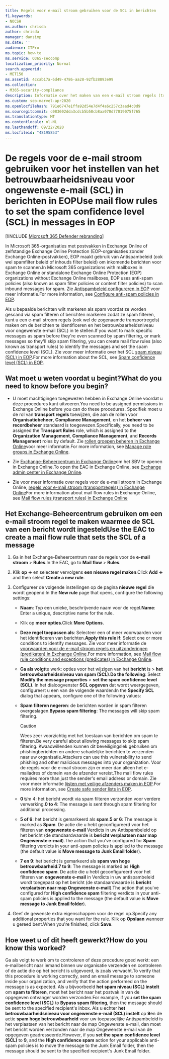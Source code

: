 ```yaml
---
title: Regels voor e-mail stroom gebruiken voor de SCL in berichten
f1.keywords:
- NOCSH
ms.author: chrisda
author: chrisda
manager: dansimp
ms.date: ''
audience: ITPro
ms.topic: how-to
ms.service: O365-seccomp
localization_priority: Normal
search.appverid:
- MET150
ms.assetid: 4ccab17a-6d49-4786-aa28-92fb28893e99
ms.collection:
- M365-security-compliance
description: Informatie over het maken van een e-mail stroom regels (transportregels) om berichten te identificeren en het betrouwbaarheidsniveau (spam niveau) van berichten in Exchange Online Protection in te stellen.
ms.custom: seo-marvel-apr2020
ms.openlocfilehash: 791e6747e1ffa92d54e7d4f4a6c257c3aad4c0d9
ms.sourcegitcommit: c083602dda3cdcb5b58cb8aa070d77019075f765
ms.translationtype: MT
ms.contentlocale: nl-NL
ms.lasthandoff: 09/22/2020
ms.locfileid: "48195853"
---
```

# <a name="use-mail-flow-rules-to-set-the-spam-confidence-level-scl-in-messages-in-eop"></a><span data-ttu-id="6dc07-103">De regels voor de e-mail stroom gebruiken voor het instellen van het betrouwbaarheidsniveau voor ongewenste e-mail (SCL) in berichten in EOP</span><span class="sxs-lookup"><span data-stu-id="6dc07-103">Use mail flow rules to set the spam confidence level (SCL) in messages in EOP</span></span>

[!INCLUDE [Microsoft 365 Defender rebranding](../includes/microsoft-defender-for-office.md)]


<span data-ttu-id="6dc07-104">In Microsoft 365-organisaties met postvakken in Exchange Online of zelfstandige Exchange Online Protection (EOP-organisaties zonder Exchange Online-postvakken), EOP maakt gebruik van Antispambeleid (ook wel spamfilter beleid of inhouds filter beleid) om inkomende berichten voor spam te scannen.</span><span class="sxs-lookup"><span data-stu-id="6dc07-104">In Microsoft 365 organizations with mailboxes in Exchange Online or standalone Exchange Online Protection (EOP) organizations without Exchange Online mailboxes, EOP uses anti-spam policies (also known as spam filter policies or content filter policies) to scan inbound messages for spam.</span></span> <span data-ttu-id="6dc07-105">Zie [Antispambeleid configureren in EOP](configure-your-spam-filter-policies.md) voor meer informatie.</span><span class="sxs-lookup"><span data-stu-id="6dc07-105">For more information, see [Configure anti-spam policies in EOP](configure-your-spam-filter-policies.md).</span></span>

<span data-ttu-id="6dc07-106">Als u bepaalde berichten wilt markeren als spam voordat ze worden gescand via spam filteren of berichten markeren zodat ze spam filteren, kunt u een e-mail stroom regels (ook wel de zogenaamde transportregels) maken om de berichten te identificeren en het betrouwbaarheidsniveau voor ongewenste e-mail (SCL) in te stellen.</span><span class="sxs-lookup"><span data-stu-id="6dc07-106">If you want to mark specific messages as spam before they're even scanned by spam filtering, or mark messages so they'll skip spam filtering, you can create mail flow rules (also known as transport rules) to identify the messages and set the spam confidence level (SCL).</span></span> <span data-ttu-id="6dc07-107">Zie voor meer informatie over het SCL [spam niveau (SCL) in EOP](spam-confidence-levels.md).</span><span class="sxs-lookup"><span data-stu-id="6dc07-107">For more information about the SCL, see [Spam confidence level (SCL) in EOP](spam-confidence-levels.md).</span></span>

## <a name="what-do-you-need-to-know-before-you-begin"></a><span data-ttu-id="6dc07-108">Wat moet u weten voordat u begint?</span><span class="sxs-lookup"><span data-stu-id="6dc07-108">What do you need to know before you begin?</span></span>

- <span data-ttu-id="6dc07-109">U moet machtigingen toegewezen hebben in Exchange Online voordat u deze procedures kunt uitvoeren.</span><span class="sxs-lookup"><span data-stu-id="6dc07-109">You need to be assigned permissions in Exchange Online before you can do these procedures.</span></span> <span data-ttu-id="6dc07-110">Specifiek moet u de rol van **transport regels** toewijzen, die aan de rollen voor **Organisatiebeheer**, **Compliance Management**, en het **beheer van recordbeheer** standaard is toegewezen.</span><span class="sxs-lookup"><span data-stu-id="6dc07-110">Specifically, you need to be assigned the **Transport Rules** role, which is assigned to the **Organization Management**, **Compliance Management**, and **Records Management** roles by default.</span></span> <span data-ttu-id="6dc07-111">Zie [rollen groepen beheren in Exchange Online](https://docs.microsoft.com/Exchange/permissions-exo/role-groups)voor meer informatie.</span><span class="sxs-lookup"><span data-stu-id="6dc07-111">For more information, see [Manage role groups in Exchange Online](https://docs.microsoft.com/Exchange/permissions-exo/role-groups).</span></span>

- <span data-ttu-id="6dc07-112">Zie [Exchange-Beheercentrum in Exchange Online](https://docs.microsoft.com/Exchange/exchange-admin-center)om het SBV te openen in Exchange Online.</span><span class="sxs-lookup"><span data-stu-id="6dc07-112">To open the EAC in Exchange Online, see [Exchange admin center in Exchange Online](https://docs.microsoft.com/Exchange/exchange-admin-center).</span></span>

- <span data-ttu-id="6dc07-113">Zie voor meer informatie over regels voor de e-mail stroom in Exchange Online, [regels voor e-mail stroom (transportregels) in Exchange Online](https://docs.microsoft.com/Exchange/security-and-compliance/mail-flow-rules/mail-flow-rules)</span><span class="sxs-lookup"><span data-stu-id="6dc07-113">For more information about mail flow rules in Exchange Online, see [Mail flow rules (transport rules) in Exchange Online](https://docs.microsoft.com/Exchange/security-and-compliance/mail-flow-rules/mail-flow-rules)</span></span>

## <a name="use-the-eac-to-create-a-mail-flow-rule-that-sets-the-scl-of-a-message"></a><span data-ttu-id="6dc07-114">Het Exchange-Beheercentrum gebruiken om een e-mail stroom regel te maken waarmee de SCL van een bericht wordt ingesteld</span><span class="sxs-lookup"><span data-stu-id="6dc07-114">Use the EAC to create a mail flow rule that sets the SCL of a message</span></span>

1. <span data-ttu-id="6dc07-115">Ga in het Exchange-Beheercentrum naar de regels voor de **e-mail stroom** \> **Rules**.</span><span class="sxs-lookup"><span data-stu-id="6dc07-115">In the EAC, go to **Mail flow** \> **Rules**.</span></span>

2. <span data-ttu-id="6dc07-116">Klik **op** ![ pictogram toevoegen ](../../media/ITPro-EAC-AddIcon.png) en selecteer vervolgens **een nieuwe regel maken**.</span><span class="sxs-lookup"><span data-stu-id="6dc07-116">Click **Add** ![Add icon](../../media/ITPro-EAC-AddIcon.png) and then select **Create a new rule**.</span></span>

3. <span data-ttu-id="6dc07-117">Configureer de volgende instellingen op de pagina **nieuwe regel** die wordt geopend:</span><span class="sxs-lookup"><span data-stu-id="6dc07-117">In the **New rule** page that opens, configure the following settings:</span></span>

   - <span data-ttu-id="6dc07-118">**Naam**: Typ een unieke, beschrijvende naam voor de regel.</span><span class="sxs-lookup"><span data-stu-id="6dc07-118">**Name**: Enter a unique, descriptive name for the rule.</span></span>

   - <span data-ttu-id="6dc07-119">Klik op **meer opties**.</span><span class="sxs-lookup"><span data-stu-id="6dc07-119">Click **More Options**.</span></span>

   - <span data-ttu-id="6dc07-120">**Deze regel toepassen als**: Selecteer een of meer voorwaarden voor het identificeren van berichten.</span><span class="sxs-lookup"><span data-stu-id="6dc07-120">**Apply this rule if**: Select one or more conditions to identify messages.</span></span> <span data-ttu-id="6dc07-121">Zie voor meer informatie de [voorwaarden voor de e-mail stroom regels en uitzonderingen (predikaten) in Exchange Online](https://docs.microsoft.com/Exchange/security-and-compliance/mail-flow-rules/conditions-and-exceptions).</span><span class="sxs-lookup"><span data-stu-id="6dc07-121">For more information, see [Mail flow rule conditions and exceptions (predicates) in Exchange Online](https://docs.microsoft.com/Exchange/security-and-compliance/mail-flow-rules/conditions-and-exceptions).</span></span>

   - <span data-ttu-id="6dc07-122">**Ga als volgt**te werk: opties voor het wijzigen van het **bericht** is \> **het betrouwbaarheidsniveau van spam (SCL)**.</span><span class="sxs-lookup"><span data-stu-id="6dc07-122">**Do the following**: Select **Modify the message properties** \> **set the spam confidence level (SCL)**.</span></span> <span data-ttu-id="6dc07-123">In het dialoogvenster **SCL opgeven** dat wordt weergegeven, configureert u een van de volgende waarden:</span><span class="sxs-lookup"><span data-stu-id="6dc07-123">In the **Specify SCL** dialog that appears, configure one of the following values:</span></span>

   - <span data-ttu-id="6dc07-124">**Spam filteren negeren**: de berichten worden in spam filteren overgeslagen.</span><span class="sxs-lookup"><span data-stu-id="6dc07-124">**Bypass spam filtering**: The messages will skip spam filtering.</span></span>

     > [!CAUTION]
     > <span data-ttu-id="6dc07-125">Wees zeer voorzichtig met het toestaan van berichten om spam te filteren.</span><span class="sxs-lookup"><span data-stu-id="6dc07-125">Be very careful about allowing messages to skip spam filtering.</span></span> <span data-ttu-id="6dc07-126">Kwaadwillenden kunnen dit beveiligingslek gebruiken om phishingberichten en andere schadelijke berichten te verzenden naar uw organisatie.</span><span class="sxs-lookup"><span data-stu-id="6dc07-126">Attackers can use this vulnerability to send phishing and other malicious messages into your organization.</span></span> <span data-ttu-id="6dc07-127">Voor de regels voor de e-mail stroom zijn er meer dan alleen het e-mailadres of domein van de afzender vereist.</span><span class="sxs-lookup"><span data-stu-id="6dc07-127">The mail flow rules requires more than just the sender's email address or domain.</span></span> <span data-ttu-id="6dc07-128">Zie voor meer informatie [lijsten met veilige afzenders maken in EOP](create-safe-sender-lists-in-office-365.md).</span><span class="sxs-lookup"><span data-stu-id="6dc07-128">For more information, see [Create safe sender lists in EOP](create-safe-sender-lists-in-office-365.md).</span></span>

   - <span data-ttu-id="6dc07-129">**0 t**/m 4: het bericht wordt via spam filteren verzonden voor verdere verwerking.</span><span class="sxs-lookup"><span data-stu-id="6dc07-129">**0 to 4**: The message is sent through spam filtering for additional processing.</span></span>

   - <span data-ttu-id="6dc07-130">**5 of 6**: het bericht is gemarkeerd als **spam**.</span><span class="sxs-lookup"><span data-stu-id="6dc07-130">**5 or 6**: The message is marked as **Spam**.</span></span> <span data-ttu-id="6dc07-131">De actie die u hebt geconfigureerd voor het filteren van **ongewenste e-mail** Verdicts in uw Antispambeleid op het bericht (de standaardwaarde is **bericht verplaatsen naar map Ongewenste e-mail**).</span><span class="sxs-lookup"><span data-stu-id="6dc07-131">The action that you've configured for **Spam** filtering verdicts in your anti-spam policies is applied to the message (the default value is **Move message to Junk Email folder**).</span></span>

   - <span data-ttu-id="6dc07-132">**7 en 9**: het bericht is gemarkeerd als **spam van hoge betrouwbaarheid**.</span><span class="sxs-lookup"><span data-stu-id="6dc07-132">**7 to 9**: The message is marked as **High confidence spam**.</span></span> <span data-ttu-id="6dc07-133">De actie die u hebt geconfigureerd voor het filteren van **ongewenste e-mail** in Verdicts in uw antispambeleid wordt toegepast op het bericht (de standaardwaarde is **bericht verplaatsen naar map Ongewenste e-mail**).</span><span class="sxs-lookup"><span data-stu-id="6dc07-133">The action that you've configured for **High confidence spam** filtering verdicts in your anti-spam policies is applied to the message (the default value is **Move message to Junk Email folder**).</span></span>

4. <span data-ttu-id="6dc07-134">Geef de gewenste extra eigenschappen voor de regel op.</span><span class="sxs-lookup"><span data-stu-id="6dc07-134">Specify any additional properties that you want for the rule.</span></span> <span data-ttu-id="6dc07-135">Klik op **Opslaan** wanneer u gereed bent.</span><span class="sxs-lookup"><span data-stu-id="6dc07-135">When you're finished, click **Save**.</span></span>

## <a name="how-do-you-know-this-worked"></a><span data-ttu-id="6dc07-136">Hoe weet u of dit heeft gewerkt?</span><span class="sxs-lookup"><span data-stu-id="6dc07-136">How do you know this worked?</span></span>

<span data-ttu-id="6dc07-137">Ga als volgt te werk om te controleren of deze procedure goed werkt: een e-mailbericht naar iemand binnen uw organisatie verzenden en controleren of de actie die op het bericht is uitgevoerd, is zoals verwacht.</span><span class="sxs-lookup"><span data-stu-id="6dc07-137">To verify that this procedure is working correctly, send an email message to someone inside your organization, and verify that the action performed on the message is as expected.</span></span> <span data-ttu-id="6dc07-138">Als u bijvoorbeeld **het spam niveau (SCL) instelt** om **spam te filteren**, moet het bericht naar het postvak in van de opgegeven ontvanger worden verzonden.</span><span class="sxs-lookup"><span data-stu-id="6dc07-138">For example, if you **set the spam confidence level (SCL)** to **Bypass spam filtering**, then the message should be sent to the specified recipient's inbox.</span></span> <span data-ttu-id="6dc07-139">Als u echter **het betrouwbaarheidsniveau voor ongewenste e-mail (SCL) instelt** op **9**en de actie **spam hoge betrouwbaarheid** voor uw toepasselijke Antispambeleid is het verplaatsen van het bericht naar de map Ongewenste e-mail, dan moet het bericht worden verzonden naar de map Ongewenste e-mail van de opgegeven geadresseerde.</span><span class="sxs-lookup"><span data-stu-id="6dc07-139">However, if you **set the spam confidence level (SCL)** to **9**, and the **High confidence spam** action for your applicable anti-spam policies is to move the message to the Junk Email folder, then the message should be sent to the specified recipient's Junk Email folder.</span></span>

